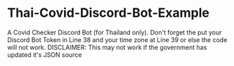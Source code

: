 # Thai-Covid-Discord-Bot-Example
A Covid Checker Discord Bot (for Thailand only). Don't forget the put your Discord Bot Token in Line 38 and your time zone at Line 39 or else the code will not work.
DISCLAIMER: This may not work if the government has updated it's JSON source
